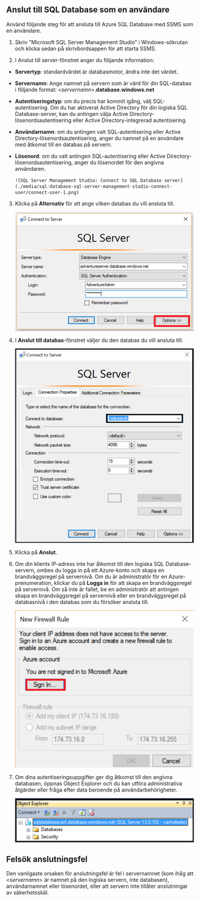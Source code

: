 ## Anslut till SQL Database som en användare

Använd följande steg för att ansluta till Azure SQL Database med SSMS som en användare.

1. Skriv ”Microsoft SQL Server Management Studio” i Windows-sökrutan och klicka sedan på skrivbordsappen för att starta SSMS.

2. I Anslut till server-fönstret anger du följande information:

- **Servertyp**: standardvärdet är databasmotor, ändra inte det värdet.
 - **Servernamn**: Ange namnet på servern som är värd för din SQL-databas i följande format: *&lt;servernamn>*.**database.windows.net**
 - **Autentiseringstyp**: om du precis har kommit igång, välj SQL-autentisering. Om du har aktiverat Active Directory för din logiska SQL Database-server, kan du antingen välja Active Directory-lösenordsautentisering eller Active Directory-integrerad autentisering.
 - **Användarnamn**: om du antingen valt SQL-autentisering eller Active Directory-lösenordsautentisering, anger du namnet på en användare med åtkomst till en databas på servern.
 - **Lösenord**: om du valt antingen SQL-autentisering eller Active Directory-lösenordsautentisering, anger du lösenordet för den angivna användaren.
   
       ![SQL Server Management Studio: Connect to SQL Database server](./media/sql-database-sql-server-management-studio-connect-user/connect-user-1.png)

3. Klicka på **Alternativ** för att ange vilken databas du vill ansluta till.

      ![SQL Server Management Studio: Anslut till en SQL Database-server](./media/sql-database-sql-server-management-studio-connect-user/connect-user-2.png)
 
4. I **Anslut till databas**-fönstret väljer du den databas du vill ansluta till.

     ![SQL Server Management Studio: Anslut till en SQL Database-server](./media/sql-database-sql-server-management-studio-connect-user/connect-user-3.png)

5. Klicka på **Anslut**.
 
6. Om din klients IP-adress inte har åtkomst till den logiska SQL Database-servern, ombes du logga in på ett Azure-konto och skapa en brandväggsregel på servernivå. Om du är administratör för en Azure-prenumeration, klickar du på **Logga in** för att skapa en brandväggsregel på servernivå. Om så inte är fallet, be en administratör att antingen skapa en brandväggsregel på servernivå eller en brandväggsregel på databasnivå i den databas som du försöker ansluta till.
 
      ![SQL Server Management Studio: Anslut till en SQL Database-server](./media/sql-database-sql-server-management-studio-connect-user/connect-user-4.png)
 
7. Om dina autentiseringsuppgifter ger dig åtkomst till den angivna databasen, öppnas Object Explorer och du kan utföra administrativa åtgärder eller fråga efter data beroende på användarbehörigheter.
  
      ![SQL Server Management Studio: Anslut till en SQL Database-server](./media/sql-database-sql-server-management-studio-connect-user/connect-user-5.png)
      
 
## Felsök anslutningsfel

Den vanligaste orsaken för anslutningsfel är fel i servernamnet (kom ihåg att <*servernamn*> är namnet på den logiska servern, inte databasen), användarnamnet eller lösenordet, eller att servern inte tillåter anslutningar av säkerhetsskäl. 





<!--HONumber=sep16_HO1-->


